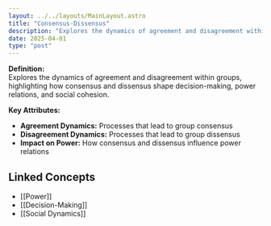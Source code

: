 ```yaml
---
layout: ../../layouts/MainLayout.astro
title: "Consensus-Dissensus"
description: "Explores the dynamics of agreement and disagreement within groups, highlighting how consensus and dissensus shape decision-making, power relations, and social cohesion."
date: 2025-04-01
type: "post"
---
```


**Definition:**  
Explores the dynamics of agreement and disagreement within groups, highlighting how consensus and dissensus shape decision-making, power relations, and social cohesion.

**Key Attributes:**  
- **Agreement Dynamics:** Processes that lead to group consensus  
- **Disagreement Dynamics:** Processes that lead to group dissensus  
- **Impact on Power:** How consensus and dissensus influence power relations

## Linked Concepts
- [[Power]]
- [[Decision-Making]]
- [[Social Dynamics]]
